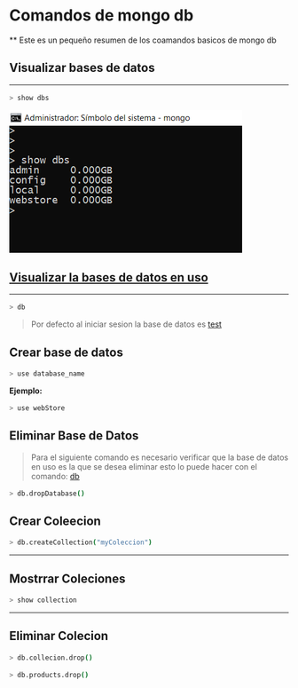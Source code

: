 # Comandos de mongo db
**
Este es un pequeño resumen de los coamandos basicos de mongo db

## Visualizar bases de datos
***
```bash
> show dbs
```
![comando show dbs en windows](img/show_dbs.png)

## [Visualizar  la bases de datos en uso](#db) 
***

```bash
> db
```
> Por defecto al iniciar sesion la base de datos es [test]()

## Crear base de datos

```bash
> use database_name
```
**Ejemplo:**
```bash
> use webStore
```


## Eliminar Base de Datos
> Para el siguiente comando es necesario
> verificar que la base de datos en uso es la que se desea eliminar esto lo puede hacer con el comando: [db](#db)
<a name="db"><a>
 

```bash
> db.dropDatabase()
```


## Crear Coleecion
 

```bash
> db.createCollection("myColeccion")
```
***

## Mostrrar Coleciones
 

```bash
> show collection
```
***

## Eliminar Colecion
 
```bash
> db.collecion.drop()
```
```bash
> db.products.drop()
```







